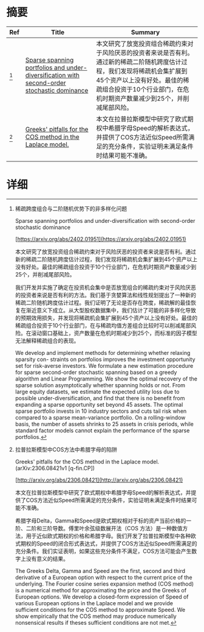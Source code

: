 # 摘要

| Ref | Title | Summary |
| --- | --- | --- |
| [^1] | [Sparse spanning portfolios and under-diversification with second-order stochastic dominance](https://arxiv.org/abs/2402.01951) | 本文研究了放宽投资组合稀疏约束对于风险厌恶的投资者来说是否有利。通过新的稀疏二阶随机跨度估计过程，我们发现将稀疏机会集扩展到45个资产以上没有好处。最佳的稀疏组合投资于10个行业部门，在危机时期资产数量减少到25个，并削减尾部风险。 |
| [^2] | [Greeks' pitfalls for the COS method in the Laplace model.](http://arxiv.org/abs/2306.08421) | 本文在拉普拉斯模型中研究了欧式期权中希腊字母Speed的解析表达式，并提供了COS方法近似Speed所需满足的充分条件，实验证明未满足条件时结果可能不准确。 |

# 详细

[^1]: 稀疏跨度组合与二阶随机优势下的非多样化问题

    Sparse spanning portfolios and under-diversification with second-order stochastic dominance

    [https://arxiv.org/abs/2402.01951](https://arxiv.org/abs/2402.01951)

    本文研究了放宽投资组合稀疏约束对于风险厌恶的投资者来说是否有利。通过新的稀疏二阶随机跨度估计过程，我们发现将稀疏机会集扩展到45个资产以上没有好处。最佳的稀疏组合投资于10个行业部门，在危机时期资产数量减少到25个，并削减尾部风险。

    

    我们开发并实施了确定在投资机会集中是否放宽组合的稀疏约束对于风险厌恶的投资者来说是否有利的方法。我们基于贪婪算法和线性规划提出了一种新的稀疏二阶随机跨度估计过程。我们证明了无论是否存在跨度，稀疏解的最佳恢复在渐近意义下成立。从大型股权数据集中，我们估计了可能的非多样化导致的预期效用损失，并发现将稀疏机会集扩展到45个资产以上没有好处。最佳的稀疏组合投资于10个行业部门，在与稀疏均值方差组合比较时可以削减尾部风险。在滚动窗口基础上，资产数量在危机时期减少到25个，而标准的因子模型无法解释稀疏组合的表现。

    We develop and implement methods for determining whether relaxing sparsity con- straints on portfolios improves the investment opportunity set for risk-averse investors. We formulate a new estimation procedure for sparse second-order stochastic spanning based on a greedy algorithm and Linear Programming. We show the optimal recovery of the sparse solution asymptotically whether spanning holds or not. From large equity datasets, we estimate the expected utility loss due to possible under-diversification, and find that there is no benefit from expanding a sparse opportunity set beyond 45 assets. The optimal sparse portfolio invests in 10 industry sectors and cuts tail risk when compared to a sparse mean-variance portfolio. On a rolling-window basis, the number of assets shrinks to 25 assets in crisis periods, while standard factor models cannot explain the performance of the sparse portfolios.
    
[^2]: 拉普拉斯模型中COS方法中希腊字母的陷阱

    Greeks' pitfalls for the COS method in the Laplace model. (arXiv:2306.08421v1 [q-fin.CP])

    [http://arxiv.org/abs/2306.08421](http://arxiv.org/abs/2306.08421)

    本文在拉普拉斯模型中研究了欧式期权中希腊字母Speed的解析表达式，并提供了COS方法近似Speed所需满足的充分条件，实验证明未满足条件时结果可能不准确。

    

    希腊字母Delta，Gamma和Speed是欧式期权相对于标的资产当前价格的一阶、二阶和三阶导数。傅里叶余弦级数展开法（COS 方法）是一种数值方法，用于近似欧式期权的价格和希腊字母。我们开发了拉普拉斯模型中各种欧式期权的Speed的闭合形式表达式，并提供了COS方法近似Speed所需满足的充分条件。我们实证表明，如果这些充分条件不满足，COS方法可能会产生数字上没有意义的结果。

    The Greeks Delta, Gamma and Speed are the first, second and third derivative of a European option with respect to the current price of the underlying. The Fourier cosine series expansion method (COS method) is a numerical method for approximating the price and the Greeks of European options. We develop a closed-form expression of Speed of various European options in the Laplace model and we provide sufficient conditions for the COS method to approximate Speed. We show empirically that the COS method may produce numerically nonsensical results if theses sufficient conditions are not met.
    

